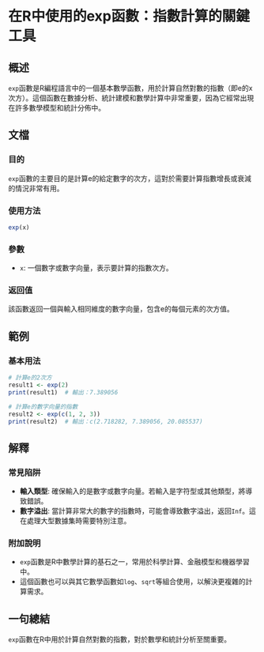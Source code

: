 <!--
Meta Description: # 在R中使用的exp函數：指數計算的關鍵工具 ## 概述 `exp`函數是R編程語言中的一個基本數學函數，用於計算自然對數的指數（即e的x次方）。這個函數在數據分析、統計建模和數學計算中非常重要，因為它經常出現在許多數學模型和統計分佈中。 ## 文檔 ### 目的 `exp`函數的主要目的是計算e...
Meta Keywords: exp, result1, print, 389056, result2
-->

# 在R中使用的exp函數：指數計算的關鍵工具

## 概述
`exp`函數是R編程語言中的一個基本數學函數，用於計算自然對數的指數（即e的x次方）。這個函數在數據分析、統計建模和數學計算中非常重要，因為它經常出現在許多數學模型和統計分佈中。

## 文檔
### 目的
`exp`函數的主要目的是計算e的給定數字的次方，這對於需要計算指數增長或衰減的情況非常有用。

### 使用方法
```R
exp(x)
```

### 參數
- `x`: 一個數字或數字向量，表示要計算的指數次方。

### 返回值
該函數返回一個與輸入相同維度的數字向量，包含e的每個元素的次方值。

## 範例
### 基本用法
```R
# 計算e的2次方
result1 <- exp(2)
print(result1)  # 輸出：7.389056

# 計算e的數字向量的指數
result2 <- exp(c(1, 2, 3))
print(result2)  # 輸出：c(2.718282, 7.389056, 20.085537)
```

## 解釋
### 常見陷阱
- **輸入類型**: 確保輸入的是數字或數字向量。若輸入是字符型或其他類型，將導致錯誤。
- **數字溢出**: 當計算非常大的數字的指數時，可能會導致數字溢出，返回`Inf`。這在處理大型數據集時需要特別注意。

### 附加說明
- `exp`函數是R中數學計算的基石之一，常用於科學計算、金融模型和機器學習中。
- 這個函數也可以與其它數學函數如`log`、`sqrt`等組合使用，以解決更複雜的計算需求。

## 一句總結
`exp`函數在R中用於計算自然對數的指數，對於數學和統計分析至關重要。